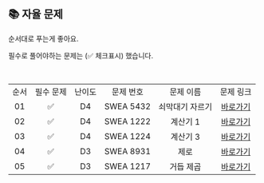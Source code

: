 ## 📚 자율 문제

순서대로 푸는게 좋아요.

필수로 풀어야하는 문제는 (✅ 체크표시) 했습니다.

<br/>
<table>
  <tr>
    <td align="center">순서</td>
    <td align="center">필수 문제</td>
    <td align="center">난이도</td>
    <td align="center">문제 번호</td>
    <td align="center">문제 이름</td>
    <td align="center">문제 링크</td>
  </tr>
  <tr>
    <td align="center">01</td>
    <td align="center">✅</td>
    <td align="center">D4</td>
     <td align="center">SWEA 5432</td>
    <td align="center">쇠막대기 자르기</td>
    <td align="center"><a href="https://swexpertacademy.com/main/code/problem/problemDetail.do?contestProbId=AWVl47b6DGMDFAXm">바로가기</a></td>
  </tr>
  <tr>
    <td align="center">02</td>
    <td align="center">✅</td>
    <td align="center">D4</td>
    <td align="center">SWEA 1222</td>
    <td align="center">계산기 1</td>
    <td align="center"><a href="https://swexpertacademy.com/main/code/problem/problemDetail.do?contestProbId=AV14mbSaAEwCFAYD">바로가기</a></td>
  </tr>
  <tr>
    <td align="center">03</td>
    <td align="center">✅</td>
    <td align="center">D4</td>
    <td align="center">SWEA 1224</td>
    <td align="center">계산기 3</td>
    <td align="center"><a href="https://swexpertacademy.com/main/code/problem/problemDetail.do?contestProbId=AV14tDX6AFgCFAYD">바로가기</a></td>
  </tr>
    <tr>
    <td align="center">04</td>
    <td align="center">✅</td>
    <td align="center">D3</td>
    <td align="center">SWEA 8931</td>
    <td align="center">제로</td>
    <td align="center"><a href="https://swexpertacademy.com/main/code/problem/problemDetail.do?contestProbId=AW5jBWLq7jwDFATQ&">바로가기</a></td>
  </tr>
    <tr>
    <td align="center">05</td>
    <td align="center">✅</td>
    <td align="center">D3</td>
    <td align="center">SWEA 1217</td>
    <td align="center">거듭 제곱</td>
    <td align="center"><a href="https://swexpertacademy.com/main/code/problem/problemDetail.do?contestProbId=AV14dUIaAAUCFAYD">바로가기</a></td>
  </tr>
</table>
<br/><br/>

